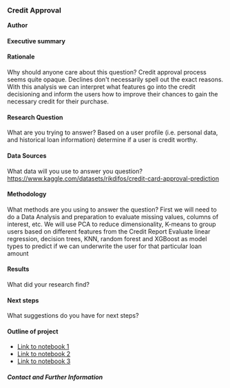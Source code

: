 ### Credit Approval

**Author**

#### Executive summary

#### Rationale
Why should anyone care about this question?
Credit approval process seems quite opaque. Declines don't necessarily spell out the exact reasons. With this analysis we can interpret what features go into the credit decisioning and inform the users how to improve their chances to gain the necessary credit for their purchase.

#### Research Question
What are you trying to answer?
Based on a user profile (i.e. personal data, and historical loan information) determine if a user is credit worthy.

#### Data Sources
What data will you use to answer you question?
https://www.kaggle.com/datasets/rikdifos/credit-card-approval-prediction

#### Methodology
What methods are you using to answer the question?
First we will need to do a Data Analysis and preparation to evaluate missing values, columns of interest, etc.
We will use PCA to reduce dimensionality, K-means to group users based on different features from the Credit Report
Evaluate linear regression, decision trees, KNN, random forest and XGBoost as model types to predict if we can underwrite the user for that particular loan amount

#### Results
What did your research find?

#### Next steps
What suggestions do you have for next steps?

#### Outline of project

- [Link to notebook 1]()
- [Link to notebook 2]()
- [Link to notebook 3]()


##### Contact and Further Information